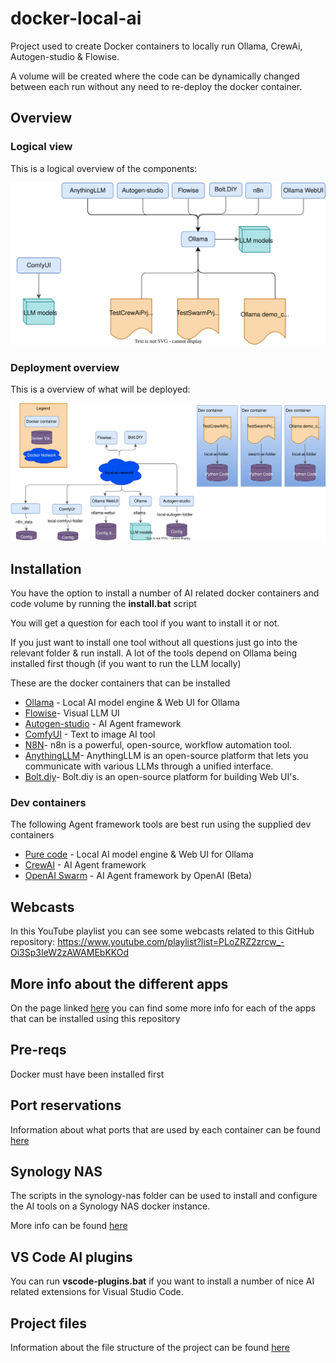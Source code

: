 # docker-local-ai

Project used to create Docker containers to locally run Ollama, CrewAi, Autogen-studio & Flowise.

A volume will be created where the code can be dynamically changed between each run without any need to re-deploy the docker container.

## Overview

### Logical view

This is a logical overview of the components:

![logical-overview-image](docs/images/logical-overview.svg)

### Deployment overview

This is a overview of what will be deployed:

![overview-image](docs/images/overview.svg)

## Installation

You have the option to install a number of AI related docker containers and code volume by running the **install.bat** script

You will get a question for each tool if you want to install it or not.

If you just want to install one tool without all questions just go into the relevant folder & run install.
A lot of the tools depend on Ollama being installed first though (if you want to run the LLM locally)

These are the docker containers that can be installed

- [Ollama](ollama/ReadMe.md) - Local AI model engine & Web UI for Ollama
- [Flowise](flowise/ReadMe.md)- Visual LLM UI
- [Autogen-studio](autogen-studio/ReadMe.md) - AI Agent framework
- [ComfyUI](comfy_ui/ReadMe.md) - Text to image AI tool
- [N8N](n8n/ReadMe.md)- n8n is a powerful, open-source, workflow automation tool.
- [AnythingLLM](AnythingLLM/ReadMe.md)- AnythingLLM is an open-source platform that lets you communicate with various LLMs through a unified interface.
- [Bolt.diy](bolt.diy/ReadMe.md)- Bolt.diy is an open-source platform for building Web UI's.

### Dev containers

The following Agent framework tools are best run using the supplied dev containers

- [Pure code](ollama/demo_code/ReadMe.md) - Local AI model engine & Web UI for Ollama
- [CrewAI](crewai/ReadMe.md) - AI Agent framework
- [OpenAI Swarm](swarm/ReadMe.md) - AI Agent framework by OpenAI (Beta)

## Webcasts

In this YouTube playlist you can see some webcasts related to this GitHub repository:
https://www.youtube.com/playlist?list=PLoZRZ2zrcw_-Oi3Sp3IeW2zAWAMEbKKOd

## More info about the different apps

On the page linked [here](docs/ai-apps.md) you can find some more info for each of the apps that can be installed using this repository

## Pre-reqs

Docker must have been installed first

## Port reservations

Information about what ports that are used by each container can be found [here](docs/ports.md)

## Synology NAS

The scripts in the synology-nas folder can be used to install and configure the AI tools on a Synology NAS docker instance.

More info can be found [here](synology-nas/readme.md)

## VS Code AI plugins

You can run **vscode-plugins.bat** if you want to install a number of nice AI related extensions for Visual Studio Code.

## Project files

Information about the file structure of the project can be found [here](docs/files.md)
